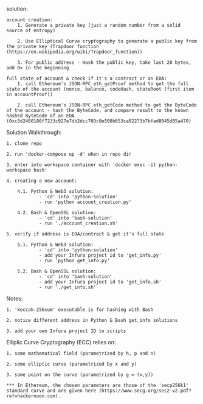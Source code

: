 solution:

    account creation:
        1. Generate a private key (just a random number from a solid source of entropy)

        2. Use Elliptical Curve cryptography to generate a public key from the private key (Trapdoor function (https://en.wikipedia.org/wiki/Trapdoor_function))

        3. For public address - Hash the public key, take last 20 bytes, add 0x in the beginning
    
    full state of account & check if it's a contract or an EOA:
        1. call Ethereum's JSON-RPC eth_getProof method to get the full state of the account (nonce, balance, codeHash, stateRoot (first item in accountProof))

        2. call Ethereum's JSON-RPC eth_getCode method to get the ByteCode of the account - hash the ByteCode, and compare result to the known hashed ByteCode of an EOA (0xc5d2460186f7233c927e7db2dcc703c0e500b653ca82273b7bfad8045d85a470)

Solution Walkthrough:

    1. clone repo

    2. run 'docker-compose up -d' when in repo dir

    3. enter into workspace container with 'docker exec -it python-workspace bash'

    4. creating a new account:

        4.1. Python & Web3 solution:
                - 'cd' into 'python-solution'
                - run 'python account_creation.py' 

        4.2. Bash & OpenSSL solution:
                - 'cd' into 'bash-solution'
                - run './account_creation.sh'

    5. verify if address is EOA/contract & get it's full state

        5.1. Python & Web3 solution:
                - 'cd' into 'python-solution'
                - add your Infura project id to 'get_info.py'
                - run 'python get_info.py'

        5.2. Bash & OpenSSL solution:
                - 'cd' into 'bash-solution'
                - add your Infura project id to 'get_info.sh'
                - run './get_info.sh'



Notes:

    1. 'keccak-256sum' executable is for hashing with Bash
    
    2. notice different address in Python & Bash get_info solutions
    
    3. add your own Infura project ID to scripts



Elliplic Curve Cryptography (ECC) relies on:
    
    1. some mathematical field (parametrized by h, p and n)
    
    2. some elliptic curve (parametrized by x and y)
    
    3. some point on the curve (parametrized by g = (x,y)) 
    
    *** In Ethereum, the chosen parameters are those of the 'secp256k1' standard curve and are given here (https://www.secg.org/sec2-v2.pdf?ref=hackernoon.com).
